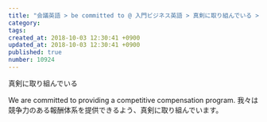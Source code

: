```yaml
---
title: "会議英語 > be committed to @ 入門ビジネス英語 > 真剣に取り組んでいる > We are committed to providing a competitive compensation program. 2013-11-04"
category: 
tags: 
created_at: 2018-10-03 12:30:41 +0900
updated_at: 2018-10-03 12:30:41 +0900
published: true
number: 10924
---
```


真剣に取り組んでいる

We are committed to providing a competitive compensation program.
我々は競争力のある報酬体系を提供できるよう、真剣に取り組んでいます。
